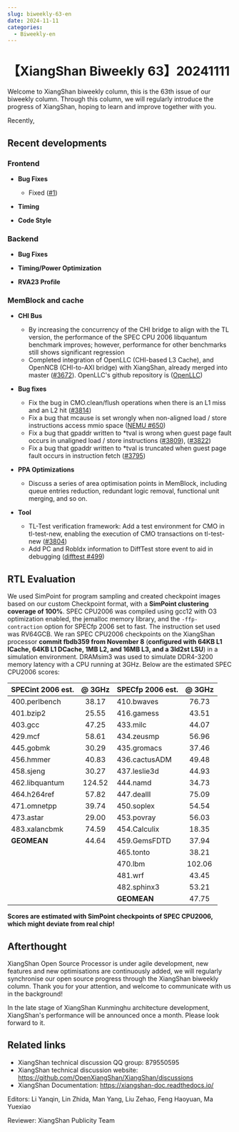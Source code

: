 ```yaml
---
slug: biweekly-63-en
date: 2024-11-11
categories:
  - Biweekly-en
---
```


# 【XiangShan Biweekly 63】20241111

Welcome to XiangShan biweekly column, this is the 63th issue of our biweekly column. Through this column, we will regularly introduce the progress of XiangShan, hoping to learn and improve together with you.

Recently,

<!-- more -->
## Recent developments

### Frontend

- **Bug Fixes**
    - Fixed ([#1](https://github.com/OpenXiangShan/XiangShan/pull/1))

- **Timing**

- **Code Style**

### Backend

- **Bug Fixes**

- **Timing/Power Optimization**

- **RVA23 Profile**

### MemBlock and cache

- **CHI Bus**
    - By increasing the concurrency of the CHI bridge to align with the TL version, the performance of the SPEC CPU 2006 libquantum benchmark improves; however, performance for other benchmarks still shows significant regression
    - Completed integration of OpenLLC (CHI-based L3 Cache), and OpenNCB (CHI-to-AXI bridge) with XiangShan, already merged into master ([#3672](https://github.com/OpenXiangShan/XiangShan/pull/3672)). OpenLLC's github repository is ([OpenLLC](https://github.com/OpenXiangShan/OpenLLC))

- **Bug fixes**
    - Fix the bug in CMO.clean/flush operations when there is an L1 miss and an L2 hit ([#3814](https://github.com/OpenXiangShan/XiangShan/pull/3814))
    - Fix a bug that mcause is set wrongly when non-aligned load / store instructions access mmio space ([NEMU #650](https://github.com/OpenXiangShan/NEMU/pull/650))
    - Fix a bug that gpaddr written to *tval is wrong when guest page fault occurs in unaligned load / store instructions ([#3809](https://github.com/OpenXiangShan/XiangShan/pull/3809)), ([#3822](https://github.com/OpenXiangShan/XiangShan/pull/3822))
    - Fix a bug that gpaddr written to *tval is truncated when guest page fault occurs in instruction fetch ([#3795](https://github.com/OpenXiangShan/XiangShan/pull/3795))


- **PPA Optimizations**
    - Discuss a series of area optimisation points in MemBlock, including queue entries reduction, redundant logic removal, functional unit merging, and so on.

- **Tool**
    - TL-Test verification framework: Add a test environment for CMO in tl-test-new, enabling the execution of CMO transactions on tl-test-new ([#3804](https://github.com/OpenXiangShan/XiangShan/pull/3804))
    - Add PC and RobIdx information to DiffTest store event to aid in debugging ([difftest #499](https://github.com/OpenXiangShan/difftest/pull/499))

## RTL Evaluation

We used SimPoint for program sampling and created checkpoint images based on our custom Checkpoint format, with a **SimPoint clustering coverage of 100%**. SPEC CPU2006 was compiled using gcc12 with O3 optimization enabled, the jemalloc memory library, and the `-ffp-contraction` option for SPECfp 2006 set to fast. The instruction set used was RV64GCB. We ran SPEC CPU2006 checkpoints on the XiangShan processor **commit fbdb359 from November 8** (**configured with 64KB L1 ICache, 64KB L1 DCache, 1MB L2, and 16MB L3, and a 3ld2st LSU**) in a simulation environment. DRAMsim3 was used to simulate DDR4-3200 memory latency with a CPU running at 3GHz. Below are the estimated SPEC CPU2006 scores:

| SPECint 2006 est. | @ 3GHz | SPECfp 2006 est.  | @ 3GHz |
| :---------------- | :----: | :---------------- | :----: |
| 400.perlbench     | 38.17  | 410.bwaves        | 76.73  |
| 401.bzip2         | 25.55  | 416.gamess        | 43.51  |
| 403.gcc           | 47.25  | 433.milc          | 44.07  |
| 429.mcf           | 58.61  | 434.zeusmp        | 56.96  |
| 445.gobmk         | 30.29  | 435.gromacs       | 37.46  |
| 456.hmmer         | 40.83  | 436.cactusADM     | 49.48  |
| 458.sjeng         | 30.27  | 437.leslie3d      | 44.93  |
| 462.libquantum    | 124.52 | 444.namd          | 34.73  |
| 464.h264ref       | 57.82  | 447.dealII        | 75.09  |
| 471.omnetpp       | 39.74  | 450.soplex        | 54.54  |
| 473.astar         | 29.00  | 453.povray        | 56.03  |
| 483.xalancbmk     | 74.59  | 454.Calculix      | 18.35  |
| **GEOMEAN**       | 44.64  | 459.GemsFDTD      | 37.94  |
|                   |        | 465.tonto         | 38.21  |
|                   |        | 470.lbm           | 102.06 |
|                   |        | 481.wrf           | 43.45  |
|                   |        | 482.sphinx3       | 53.21  |
|                   |        | **GEOMEAN**       | 47.75  |

**Scores are estimated with SimPoint checkpoints of SPEC CPU2006, which might deviate from real chip!**

## Afterthought

XiangShan Open Source Processor is under agile development, new features and new optimisations are continuously added, we will regularly synchronise our open source progress through the XiangShan biweekly column. Thank you for your attention, and welcome to communicate with us in the background!

In the late stage of XiangShan Kunminghu architecture development, XiangShan's performance will be announced once a month. Please look forward to it.

## Related links

* XiangShan technical discussion QQ group: 879550595
* XiangShan technical discussion website: https://github.com/OpenXiangShan/XiangShan/discussions
* XiangShan Documentation: https://xiangshan-doc.readthedocs.io/

Editors: Li Yanqin, Lin Zhida, Man Yang, Liu Zehao, Feng Haoyuan, Ma Yuexiao

Reviewer: XiangShan Publicity Team
